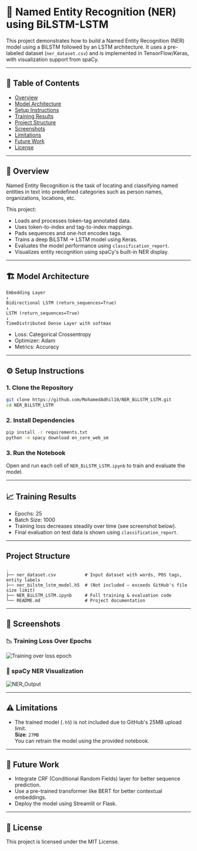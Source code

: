 # 🧠 Named Entity Recognition (NER) using BiLSTM-LSTM

This project demonstrates how to build a Named Entity Recognition (NER) model using a BiLSTM followed by an LSTM architecture. It uses a pre-labeled dataset (`ner_dataset.csv`) and is implemented in TensorFlow/Keras, with visualization support from spaCy.

---

## 📌 Table of Contents

- [Overview](#-overview)
- [Model Architecture](#-model-architecture)
- [Setup Instructions](#-setup-instructions)
- [Training Results](#-training-results)
- [Project Structure](#-project-structure)
- [Screenshots](#-screenshots)
- [Limitations](#-limitations)
- [Future Work](#-future-work)
- [License](#-license)

---

## 🧾 Overview

Named Entity Recognition is the task of locating and classifying named entities in text into predefined categories such as person names, organizations, locations, etc.

This project:
- Loads and processes token-tag annotated data.
- Uses token-to-index and tag-to-index mappings.
- Pads sequences and one-hot encodes tags.
- Trains a deep BiLSTM → LSTM model using Keras.
- Evaluates the model performance using `classification_report`.
- Visualizes entity recognition using spaCy's built-in NER display.

---

## 🏗️ Model Architecture

```
Embedding Layer
↓
Bidirectional LSTM (return_sequences=True)
↓
LSTM (return_sequences=True)
↓
TimeDistributed Dense Layer with softmax
```

- Loss: Categorical Crossentropy  
- Optimizer: Adam  
- Metrics: Accuracy

---

## ⚙️ Setup Instructions

### 1. Clone the Repository

```bash
git clone https://github.com/MohamedAdhil10/NER_BiLSTM_LSTM.git
cd NER_BiLSTM_LSTM
```

### 2. Install Dependencies

```bash
pip install -r requirements.txt
python -m spacy download en_core_web_sm
```

### 3. Run the Notebook

Open and run each cell of `NER_BiLSTM_LSTM.ipynb` to train and evaluate the model.

---

## 📈 Training Results

- Epochs: 25  
- Batch Size: 1000  
- Training loss decreases steadily over time (see screenshot below).
- Final evaluation on test data is shown using `classification_report`.

---

## Project Structure

```
.
├── ner_dataset.csv           # Input dataset with words, POS tags, entity labels
├── ner_bilstm_lstm_model.h5  # (Not included – exceeds GitHub's file size limit)
├── NER_BiLSTM_LSTM.ipynb     # Full training & evaluation code
└── README.md                 # Project documentation                  
```

---

## 📸 Screenshots

### 📉 Training Loss Over Epochs

![Training over loss epoch](https://github.com/user-attachments/assets/2edd8470-fedd-48e8-a124-8e29b9b9c0a0)


### 🧾 spaCy NER Visualization

![NER_Output](https://github.com/user-attachments/assets/c02e6992-e6ba-4005-bb2d-1a7bd91d534a)


---

## ⚠️ Limitations

- The trained model (`.h5`) is not included due to GitHub's 25MB upload limit.  
  **Size**: `27MB`  
  You can retrain the model using the provided notebook.

---

## 🚀 Future Work

- Integrate CRF (Conditional Random Fields) layer for better sequence prediction.
- Use a pre-trained transformer like BERT for better contextual embeddings.
- Deploy the model using Streamlit or Flask.

---

## 📄 License

This project is licensed under the MIT License.

